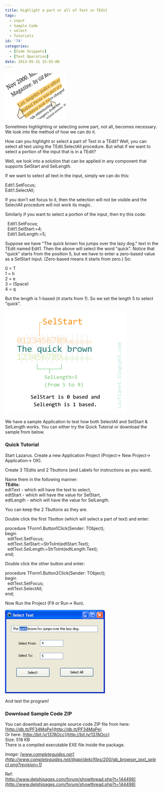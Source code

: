 ```yaml
---
title: Highlight a part or all of Text in TEdit
tags:
  - input
  - Sample Code
  - select
  - Tutorials
id: '74'
categories:
  - [Code Snippets]
  - [Text Operation]
date: 2013-05-31 15:55:00
---
```


![Select text article thumb](select-all-or-part-of-text/select-text-thumb.gif "Select text article thumb")

Sometimes highlighting or selecting some part, not all, becomes necessary. We look into the method of how we can do it.
<!-- more -->
  
  
How can you highlight or select a part of Text in a TEdit? Well, you can select all text using the TEdit.SelectAll procedure. But what if we want to select a portion of the input that is in a TEdit?  
  
Well, we look into a solution that can be applied in any component that supports SelStart and SelLength.  
  
If we want to select all text in the input, simply we can do this:  
  
Edit1.SetFocus;  
Edit1.SelectAll;  
  
If you don't set focus to it, then the selection will not be visible and the SelectAll procedure will not work its magic.  
  
Similarly if you want to select a portion of the input, then try this code:  
  
  Edit1.SetFocus;  
  Edit1.SelStart:=4;  
  Edit1.SelLength:=5;  
  
Suppose we have "The quick brown fox jumps over the lazy dog." text in the TEdit named Edit1. Then the above will select the word "quick". Notice that "quick" starts from the position 5, but we have to enter a zero-based value as a SelStart input. (Zero-based means it starts from zero.) So:  
  
0 = T  
1 = h  
2 = e  
3 = (Space)  
4 = q  
  
But the length is 1-based (it starts from 1). So we set the length 5 to select "quick".  
  

![The way SelStart and SelLength differ](select-all-or-part-of-text/Char-Select-1.gif "The way SelStart and SelLength differ")

  
  
We have a sample Application to test how both SelectAll and SelStart & SelLength works. You can either try the Quick Tutorial or download the sample from below.  
  

### Quick Tutorial

  
Start Lazarus. Create a new Application Project (Project-> New Project-> Application-> OK).  
  
Create 3 TEdits and 2 Tbuttons (and Labels for instructions as you want).  
  
Name them in the following manner:  
**TEdits:**  
edtText - which will have the text to select,  
edtStart - which will have the value for SelStart,  
edtLength - which will have the value for SelLength.  
  
You can keep the 2 Tbuttons as they are.  
  
Double click the first Tbutton (which will select a part of text) and enter:  
  
procedure TForm1.Button1Click(Sender: TObject);  
begin  
  edtText.SetFocus;  
  edtText.SelStart:=StrToInt(edtStart.Text);  
  edtText.SelLength:=StrToInt(edtLength.Text);  
end;  
  
Double click the other button and enter:  
  
procedure TForm1.Button2Click(Sender: TObject);  
begin  
  edtText.SetFocus;  
  edtText.SelectAll;  
end;  
  
Now Run the Project (F9 or Run-> Run).  
  

![](select-all-or-part-of-text/select-text-app.gif)

  
And test the program!  
  

### Download Sample Code ZIP

You can download an example source code ZIP file from here: [http://db.tt/PF34MqPe](http://db.tt/PF34MqPe)  
Or here: [http://bit.ly/137AOcc](http://bit.ly/137AOcc)  
Size: 518 KB  
There is a compiled executable EXE file inside the package.  
  
_Image: [www.completeguides.net](http://www.completeguides.net/@api/deki/files/200/gb_browser_text_select.png?revision=1)_  
  
Ref:  
[http://www.delphipages.com/forum/showthread.php?t=144498](http://www.delphipages.com/forum/showthread.php?t=144498)
